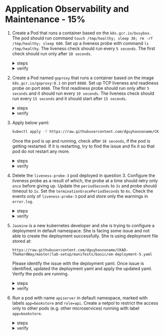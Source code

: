 # Application Observability and Maintenance - 15%

1. Create a Pod that runs a container based on the `k8s.gcr.io/busybox`. The pod should run command `touch /tmp/healthy; sleep 30; rm -rf /tmp/healthy; sleep 600`. Set up a liveness probe with command `ls /tmp/healthy`. The liveness check should run every `5 seconds`. The first check should run only after `10 seconds`.


    <details><summary>steps</summary>
    Genrate basic yaml for a pod.
    <p>

    ```bash
     kubectl run liveness-pod --image=k8s.gcr.io/busybox --dry-run=client -o yaml --command -- /bin/sh -c 'touch /tmp/healthy; sleep 30; rm -rf /tmp/healthy; sleep 600' > liveness-pod.yaml
    ```
    <p>
    Add the liveness probe to the pod:
    <p>

    ```yaml
    apiVersion: v1
    kind: Pod
    metadata:
      labels:
        test: liveness-pod
      name: liveness-pod
    spec:
      containers:
      - name: liveness-pod
        image: k8s.gcr.io/busybox
        args:
        - /bin/sh
        - -c
        - touch /tmp/healthy; sleep 30; rm -rf /tmp/healthy; sleep 600
        livenessProbe:
          exec:
            command:
            - ls
            - /tmp/healthy
          initialDelaySeconds: 10
          periodSeconds: 5
    ```
    <p>
    Apply the pod yaml.
    <p>

    ```bash
     kubectl apply -f liveness-pod.yaml
    ```
    <p>
    </details>

    <details><summary>verify</summary>
    <p>
    Verify that the pod is running.
    <p>

    ```bash
     kubectl describe pods liveness-pod

    [06:35 PM IST 16.10.2021 ☸ 127.0.0.1:59140 📁 ~ 𖦥 ] 
    ┗━ ॐ  kd po liveness-pod
    Name:         liveness-pod
    Namespace:    default
    Priority:     0
    Node:         minikube/192.168.49.2
    Start Time:   Sat, 16 Oct 2021 18:34:41 +0530
    Labels:       run=liveness-pod
    Annotations:  <none>
    Status:       Running
    IP:           172.17.0.3
    IPs:
      IP:  172.17.0.3
    Containers:
      liveness-pod:
        Container ID:  docker://4dba7106ddbd630bc444bc4f9cd7912db7d7f1ec4aa86c55855d17c0c0504af7
        Image:         k8s.gcr.io/busybox
        Image ID:      docker-pullable://k8s.gcr.io/busybox@sha256:d8d3bc2c183ed2f9f10e7258f84971202325ee6011ba137112e01e30f206de67
        Port:          <none>
        Host Port:     <none>
        Command:
          /bin/sh
          -c
          touch /tmp/healthy; sleep 30; rm -rf /tmp/healthy; sleep 600
        State:          Running
          Started:      Sat, 16 Oct 2021 18:34:43 +0530
        Ready:          True
        Restart Count:  0
        Liveness:       exec [ls /tmp/healthy] delay=10s timeout=1s period=5s #success=1 #failure=3
        Environment:    <none>
        Mounts:
          /var/run/secrets/kubernetes.io/serviceaccount from kube-api-access-t5f44 (ro)
    Conditions:
      Type              Status
      Initialized       True 
      Ready             True 
      ContainersReady   True 
      PodScheduled      True 
    Volumes:
      kube-api-access-t5f44:
        Type:                    Projected (a volume that contains injected data from multiple sources)
        TokenExpirationSeconds:  3607
        ConfigMapName:           kube-root-ca.crt
        ConfigMapOptional:       <nil>
        DownwardAPI:             true
    QoS Class:                   BestEffort
    Node-Selectors:              <none>
    Tolerations:                 node.kubernetes.io/not-ready:NoExecute op=Exists for 300s
                                node.kubernetes.io/unreachable:NoExecute op=Exists for 300s
    Events:
      Type    Reason     Age   From               Message
      ----    ------     ----  ----               -------
      Normal  Scheduled  29s   default-scheduler  Successfully assigned default/liveness-pod to minikube
      Normal  Pulling    29s   kubelet            Pulling image "k8s.gcr.io/busybox"
      Normal  Pulled     27s   kubelet            Successfully pulled image "k8s.gcr.io/busybox" in 1.7829422s
      Normal  Created    27s   kubelet            Created container liveness-pod
      Normal  Started    27s   kubelet            Started container liveness-pod
    ```
    <p>
    </details>

2. Create a Pod named `goproxy` that runs a container based on the  image `k8s.gcr.io/goproxy:0.1` on port `8080`. Set up TCP liveness and readiness probe on port `8080`. The first readiness probe should run only after `5 seconds` and it should run every `10 seconds`. The liveness check should run every `15 seconds` and it should start after `15 seconds`.

    <details><summary>steps</summary>
    Genrate basic yaml for a pod.
    <p>

    ```bash
    kubectl run goproxy --image=k8s.gcr.io/goproxy:0.1 --dry-run=client -o yaml --port=8080  > goproxy.yaml
    ```
    <p>
    Add the liveness and readiness probe to the pod:
    <p>

    ```yaml
    apiVersion: v1
    kind: Pod
    metadata:
      name: goproxy
      labels:
        app: goproxy
    spec:
      containers:
      - name: goproxy
        image: k8s.gcr.io/goproxy:0.1
        ports:
        - containerPort: 8080
        readinessProbe:
          tcpSocket:
            port: 8080
          initialDelaySeconds: 5
          periodSeconds: 10
        livenessProbe:
          tcpSocket:
            port: 8080
          initialDelaySeconds: 15
          periodSeconds: 20
    ```
    <p>
    Apply the pod yaml.
    <p>

    ```bash
     kubectl apply -f goproxy.yaml
    ```
    <p>

    </details>

    <details><summary>verify</summary>

    Verify that the pod is running.
    <p>

    ```bash
    [06:42 PM IST 16.10.2021 ☸ 127.0.0.1:59140 📁 ~ 𖦥 ]
    ┗━ ॐ  kg po
    NAME           READY   STATUS             RESTARTS      AGE
    goproxy        0/1     Running            0             10s
    ```
    <p>
    <p>

    ```test
    [06:43 PM IST 16.10.2021 ☸ 127.0.0.1:59140 📁 ~ 𖦥 ] 
    ┗━ ॐ  kd po goproxy
    Name:         goproxy
    Namespace:    default
    Priority:     0
    Node:         minikube/192.168.49.2
    Start Time:   Sat, 16 Oct 2021 18:42:39 +0530
    Labels:       app=goproxy
    Annotations:  <none>
    Status:       Running
    IP:           172.17.0.4
    IPs:
      IP:  172.17.0.4
    Containers:
      goproxy:
        Container ID:   docker://a37135b07b17da846ac6a7a2963edde19dec4ce6b3dee5b149b536da5b1afa54
        Image:          k8s.gcr.io/goproxy:0.1
        Image ID:       docker-pullable://k8s.gcr.io/goproxy@sha256:5334c7ad43048e3538775cb09aaf184f5e8acf4b0ea60e3bc8f1d93c209865a5
        Port:           8080/TCP
        Host Port:      0/TCP
        State:          Running
          Started:      Sat, 16 Oct 2021 18:42:43 +0530
        Ready:          True
        Restart Count:  0
        Liveness:       tcp-socket :8080 delay=15s timeout=1s period=20s #success=1 #failure=3
        Readiness:      tcp-socket :8080 delay=5s timeout=1s period=10s #success=1 #failure=3
        Environment:    <none>
        Mounts:
          /var/run/secrets/kubernetes.io/serviceaccount from kube-api-access-2524b (ro)
    Conditions:
      Type              Status
      Initialized       True 
      Ready             True 
      ContainersReady   True 
      PodScheduled      True 
    Volumes:
      kube-api-access-2524b:
        Type:                    Projected (a volume that contains injected data from multiple sources)
        TokenExpirationSeconds:  3607
        ConfigMapName:           kube-root-ca.crt
        ConfigMapOptional:       <nil>
        DownwardAPI:             true
    QoS Class:                   BestEffort
    Node-Selectors:              <none>
    Tolerations:                 node.kubernetes.io/not-ready:NoExecute op=Exists for 300s
                                node.kubernetes.io/unreachable:NoExecute op=Exists for 300s
    Events:
      Type    Reason     Age   From               Message
      ----    ------     ----  ----               -------
      Normal  Scheduled  57s   default-scheduler  Successfully assigned default/goproxy to minikube
      Normal  Pulling    56s   kubelet            Pulling image "k8s.gcr.io/goproxy:0.1"
      Normal  Pulled     53s   kubelet            Successfully pulled image "k8s.gcr.io/goproxy:0.1" in 3.2190074s
      Normal  Created    53s   kubelet            Created container goproxy
      Normal  Started    53s   kubelet            Started container goproxy
    ```
    <p>
    </details>

3. Apply below yaml:

    ```bash
    kubectl apply -f https://raw.githubusercontent.com/dguyhasnoname/CKAD-TheHardWay/master/lab-setup/manifests/basic/liveness-probe-3.yaml
    ```
    Once the pod is up and running, check after `10 seconds`, if the pod is getting restarted. If it is restarting, try to find the issue and fix it so that pod do not restart any more.

    <details><summary>steps</summary>
    Apply the give yaml.
    <p>

    ```bash
    kubectl apply -f https://raw.githubusercontent.com/dguyhasnoname/CKAD-TheHardWay/master/lab-setup/manifests/basic/liveness-probe-3.yaml
    ```
    <p>

    </details>

    <details><summary>verify</summary>

    Verify that the pod is running.
    <p>

    ```bash
    [06:55 PM IST 16.10.2021 ☸ 127.0.0.1:59140 📁 ~ 𖦥 ] 
    ┗━ ॐ  kg po
    NAME               READY   STATUS    RESTARTS      AGE
    liveness-probe-3   1/1     Running   1 (41s ago)   91s
    ```
    </p>
    Check the reason for the pod's restart.
    <p>

    ```text
      [06:55 PM IST 16.10.2021 ☸ 127.0.0.1:59140 📁 ~ 𖦥 ] 
      ┗━ ॐ  kd po liveness-probe-3
      Name:         liveness-probe-3
      Namespace:    default
      Priority:     0
      Node:         minikube/192.168.49.2
      Start Time:   Sat, 16 Oct 2021 18:54:53 +0530
      Labels:       test=liveness-probe-3
      Annotations:  <none>
      Status:       Running
      IP:           172.17.0.5
      IPs:
        IP:  172.17.0.5
      Containers:
        liveness-probe-3:
          Container ID:  docker://839e94fd73837d5dd55dde73f992171067c66284b61fc22136215df972076610
          Image:         k8s.gcr.io/busybox
          Image ID:      docker-pullable://k8s.gcr.io/busybox@sha256:d8d3bc2c183ed2f9f10e7258f84971202325ee6011ba137112e01e30f206de67
          Port:          <none>
          Host Port:     <none>
          Args:
            /bin/sh
            -c
            touch /tmp/healthy; sleep 30; echo $HOSTNAME; sleep 600
          State:          Running
            Started:      Sat, 16 Oct 2021 18:54:55 +0530
          Ready:          True
          Restart Count:  0
          Liveness:       exec [cat /tmp/heal] delay=5s timeout=1s period=5s #success=1 #failure=3
          Environment:    <none>
          Mounts:
            /var/run/secrets/kubernetes.io/serviceaccount from kube-api-access-mhld2 (ro)
      Conditions:
        Type              Status
        Initialized       True 
        Ready             True 
        ContainersReady   True 
        PodScheduled      True 
      Volumes:
        kube-api-access-mhld2:
          Type:                    Projected (a volume that contains injected data from multiple sources)
          TokenExpirationSeconds:  3607
          ConfigMapName:           kube-root-ca.crt
          ConfigMapOptional:       <nil>
          DownwardAPI:             true
      QoS Class:                   BestEffort
      Node-Selectors:              <none>
      Tolerations:                 node.kubernetes.io/not-ready:NoExecute op=Exists for 300s
                                  node.kubernetes.io/unreachable:NoExecute op=Exists for 300s
      Events:
        Type     Reason     Age               From               Message
        ----     ------     ----              ----               -------
        Normal   Scheduled  21s               default-scheduler  Successfully assigned default/liveness-probe-3 to minikube
        Normal   Pulling    21s               kubelet            Pulling image "k8s.gcr.io/busybox"
        Normal   Pulled     19s               kubelet            Successfully pulled image "k8s.gcr.io/busybox" in 1.8025539s
        Normal   Created    19s               kubelet            Created container liveness-probe-3
        Normal   Started    19s               kubelet            Started container liveness-probe-3
        Warning  Unhealthy  1s (x3 over 11s)  kubelet            Liveness probe failed: cat: can't open '/tmp/heal': No such file or directory
        Normal   Killing    1s                kubelet            Container liveness-probe-3 failed liveness probe, will be restarted
    ```
    </p>
    The pod is failing due to incorrect liveness probe. Store the yaml of pod locally in `liveness-probe-3.yaml` and update the probe. 
    <p>

    ```yaml
    livenessProbe:
      exec:
        command:
        - cat
        - /tmp/healthy
    ```
    <p>
    Delete the running and then apply the updated yaml.
    <p>

    ```bash
    kubectl delete po liveness-probe-3
    ```
    </p>
    <p>

    ```bash
    kubectl apply -f liveness-probe-3.yaml
    ```
    <p>
    Check the status of running pod. The pod should not have any restarts now.
    <p>

    ```bash
    [07:06 PM IST 16.10.2021 ☸ 127.0.0.1:59140 📁 ~ 𖦥 ] 
    ┗━ ॐ  kg po
    NAME               READY   STATUS             RESTARTS        AGE
    liveness-probe-3   1/1     Running            0               34s
    ```
    </p>
    </details>

4. Delete the `liveness-probe-3` pod deployed in question 3. Configure the liveness probe as a result of which, the probe at a time should retry only `once` before giving up. Update the `periodSeconds` to `3s` and probe should timeout to `1s`. Set the `terminationGracePeriodSeconds` to `6s`. Check the events only of `liveness-probe-3` pod and store only the warnings in `error.log`.

    <details><summary>steps</summary>
    Delete the pod.
    <p>

    ```bash
    kubectl delete po liveness-probe-3
    ```
    <p>

    Configure the liveness probe to use failureThreshold as `5`.
    <p>

    ```yaml
    apiVersion: v1
    kind: Pod
    metadata:
      labels:
        test: liveness-probe-3
      name: liveness-probe-3
    spec:
      containers:
      - name: liveness-probe-3
        image: k8s.gcr.io/busybox
        args:
        - /bin/sh
        - -c
        - touch /tmp/healthy; sleep 30; echo $HOSTNAME; sleep 600
        resources: {}
        livenessProbe:
          exec:
            command:
            - cat
            - /tmp/heal
          initialDelaySeconds: 5
          periodSeconds: 3
          timeoutSeconds: 1
          failureThreshold: 1
          terminationGracePeriodSeconds: 6
    ```
    </p>
    Apply the updated yaml.
    <p>

    ```bash
    kubectl apply -f liveness-probe-3.yaml
    ```
    </p>
    Store the events in error.log after checking the events.
    <p>

    ```bash
    kubectl get events --field-selector type==Warning,involvedObject.name=liveness-probe-3 > error.log
    ```
    </p>

    </details>

    <details><summary>verify</summary>
    Check the status of pod again..
    <p>

    ```text
    [07:23 PM IST 16.10.2021 ☸ 127.0.0.1:59140 📁 ~ 𖦥 ]
    ┗━ ॐ  kg po
    NAME               READY   STATUS             RESTARTS         AGE
    liveness-probe-3   1/1     Running            6 (32s ago)    5m8s
    ```
    </p>
    Check events for the pod.
    <p>

    ```bash
    kubectl get events --field-selector type==Warning,involvedObject.name=liveness-probe-3 

    LAST SEEN   TYPE      REASON          OBJECT                 MESSAGE
    59m         Warning   Unhealthy       pod/liveness-probe-3   Liveness probe failed: cat: can't open '/tmp/heal': No such file or directory
    56m         Warning   BackOff         pod/liveness-probe-3   Back-off restarting failed container
    39m         Warning   FailedKillPod   pod/liveness-probe-3   error killing pod: failed to "KillContainer" for "liveness-probe-3" with KillContainerError: "rpc error: code = Unknown desc = Error response from daemon: No such container: 1169a57854a73d64c83f5383e8ef3506ea9605b11bd6e3bd9d1323b1badf6b78"
    37m         Warning   Unhealthy       pod/liveness-probe-3   Liveness probe failed: cat: can't open '/tmp/heal': No such file or directory
    27m         Warning   BackOff         pod/liveness-probe-3   Back-off restarting failed container
    21m         Warning   Unhealthy       pod/liveness-probe-3   Liveness probe failed: cat: can't open '/tmp/heal': No such file or directory
    17m         Warning   BackOff         pod/liveness-probe-3   Back-off restarting failed container
    15m         Warning   Unhealthy       pod/liveness-probe-3   Liveness probe failed: cat: can't open '/tmp/heal': No such file or directory
    9m22s       Warning   Unhealthy       pod/liveness-probe-3   Liveness probe failed: cat: can't open '/tmp/heal': No such file or directory
    81s         Warning   BackOff         pod/liveness-probe-3   Back-off restarting failed container
    ```
    </p>
    </details>

5. `Jasmine` is a new kubernetes developer and she is trying to configure a deployment in default namespace. She is facing some issue and not able to create the deployment successfully. She is using  deployment file stored at:

    ```
    https://raw.githubusercontent.com/dguyhasnoname/CKAD-TheHardWay/master/lab-setup/manifests/basic/om-deployment-5.yaml
    ```

    Please identify the issue with the deployment yaml. Once issue is identified, updated the deployment yaml and apply the updated yaml. Verify the pods are running.

    <details><summary>steps</summary>
    Try running the deployment yaml.
    <p>

    ```bash
    kubectl apply -f https://raw.githubusercontent.com/dguyhasnoname/CKAD-TheHardWay/master/lab-setup/manifests/basic/om-deployment-5.yaml
    error: unable to recognize "https://raw.githubusercontent.com/dguyhasnoname/CKAD-TheHardWay/master/lab-setup/manifests/basic/om-deployment-5.yaml": no matches for kind "Deployment" in version "apps/v1beta2"
    ```
    </p>
    Deprecated api Version is being used in the deployment yaml. Find the supported api version and update it.
    <p>

    ```bash
    kubectl api-resources --api-group apps | grep deployments
    ```
    </p>
    Update the deployment yaml.
    <p>

    ```yaml
    apiVersion: apps/v1
    kind: Deployment
    metadata:
      name: nginx-deployment-5
    spec:
      selector:
        matchLabels:
          app: nginx
      replicas: 2
      template:
        metadata:
          labels:
            app: nginx
        spec:
          containers:
          - name: nginx-5
            image: nginx:1.14.2
            ports:
            - containerPort: 80
    ```
    </p>
    Apply the updated yaml.
    <p>

    ```bash
    kubectl apply -f om-deployment-5.yaml
    ```
    </p>
    </details>

    <details><summary>verify</summary>
    Check the status of deployment.
    <p>


    ```bash
    [08:15 PM IST 16.10.2021 ☸ 127.0.0.1:59140 📁 ~ 𖦥 ] 
    ┗━ ॐ  kg po
    NAME                                 READY   STATUS             RESTARTS         AGE
    nginx-deployment-5-f786fd499-csprl   1/1     Running            0                34s
    nginx-deployment-5-f786fd499-nfnhb   1/1     Running            0                34s
    ```
    </p>

    </details>








6. Run a pod with name `apiserver` in default namespace, marked with labels `app=bookstore` and `role=api`. Create a netpol to restrict the access only to other pods (e.g. other microservices) running with label `app=bookstore`.

    <details><summary>steps</summary>
    Create a pod with name apiserver in default namespace, marked with labels app=bookstore and role=api.
    <p>

    ```bash
    kubectl run apiserver --image=nginx --labels app=bookstore,role=api --expose --port 80

    ```
    </p>
    Create a netpol to restrict the access only to other pods (e.g. other microservices) running with label app=bookstore.
    <p>

    ```yaml
    kind: NetworkPolicy
    apiVersion: networking.k8s.io/v1
    metadata:
      name: api-allow
    spec:
      podSelector:
        matchLabels:
          app: bookstore
          role: api
      ingress:
      - from:
          - podSelector:
              matchLabels:
                app: bookstore
    ```
    </p>
    Apply the netpol yaml.
    <p>


    ```bash
    kubectl apply -f api-allow.yaml
    ```
    </p>
    </details>

    <details><summary>verify</summary>
    Test the Network Policy is blocking the traffic, by running a Pod without the app=bookstore label:
    <p>

    ```bash
    $ kubectl run test-$RANDOM --rm -i -t --image=alpine -- sh
    / # wget -qO- --timeout=2 http://apiserver
    wget: download timed out
    ```
    </p>

    Test the Network Policy is allowing the traffic, by running a Pod with the app=bookstore label:

    <p>

    ```bash
    $ kubectl run test-$RANDOM --rm -i -t --image=alpine --labels app=bookstore,role=frontend -- sh
    / # wget -qO- --timeout=2 http://apiserver
    <!DOCTYPE html>
    <html><head>
    ```
    </p>
    </details>

